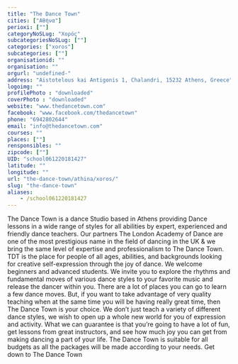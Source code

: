 ```yaml
---
title: "The Dance Town"
cities: ["Αθήνα"]
perioxi: [""]
categoryNoSLug: "Χορός"
subcategoriesNoSLug: [""]
categories: ["xoros"]
subcategories: [""]
organisationid: ""
organisation: ""
orgurl: "undefined-"
address: "Aistotelous kai Antigonis 1, Chalandri, 15232 Athens, Greece"
logoimg: ""
profilePhoto : "downloaded"
coverPhoto : "downloaded"
website: "www.thedancetown.com"
facebook: "www.facebook.com/thedancetown"
phone: "6942802644"
email: "info@thedancetown.com"
courses: ""
places: [""]
rensponsibles: ""
zipcode: [""]
UID: "school061220181427"
latitude: ""
longitude: ""
url: "the-dance-town/athina/xoros/"
slug: "the-dance-town"
aliases:
    - /school061220181427
---
```





The Dance Town is a dance Studio based in Athens providing Dance lessons in a wide range of styles for all abilities by expert, experienced and friendly dance teachers. Our partners The London Academy of Dance are one of the most prestigious name in the field of dancing in the UK &amp; we bring the same level of expertise and professionalism to The Dance Town. TDT is the place for people of all ages, abilities, and backgrounds looking for creative self-expression through the joy of dance. We welcome beginners and advanced students. We invite you to explore the rhythms and fundamental moves of various dance styles to your favorite music and release the dancer within you. There are a lot of places you can go to learn a few dance moves. But, if you want to take advantage of very quality teaching when at the same time you will be having really great time, then The Dance Town is your choice. We don’t just teach a variety of different dance styles, we wish to open up a whole new world for you of expression and activity. What we can guarantee is that you’re going to have a lot of fun, get lessons from great instructors, and see how much joy you can get from making dancing a part of your life. The Dance Town is suitable for all budgets as all the packages will be made according to your needs. Get down to The Dance Town